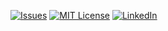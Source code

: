 <a name="readme-top"></a>

<!-- Project Shields --->
[![Issues][issues-shield]][issues-url]
[![MIT License][license-shield]][license-url]
[![LinkedIn][linkedin-shield]][linkedin-url]

<!-- PROJECT LOGO -->


<!-- MARKDOWN LINKS & IMAGES --->
[issues-shield]: https://img.shields.io/github/issues/othneildrew/Best-README-Template.svg?style=for-the-badge
[issues-url]: https://csgitlab.ucd.ie/brendan-sadlier/fyp_algopic/-/issues
[license-shield]: https://img.shields.io/github/license/othneildrew/Best-README-Template.svg?style=for-the-badge
[license-url]: https://csgitlab.ucd.ie/brendan-sadlier/fyp_algopic/blob/master/LICENSE.txt
[linkedin-shield]: https://img.shields.io/badge/-LinkedIn-black.svg?style=for-the-badge&logo=linkedin&colorB=0A66C2
[linkedin-url]: https://www.linkedin.com/in/brendan-sadlier-24672823a